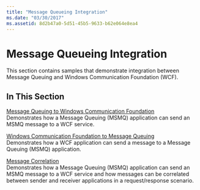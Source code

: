```yaml
---
title: "Message Queueing Integration"
ms.date: "03/30/2017"
ms.assetid: 8d2b47a0-5d51-45b5-9633-b62e064e8ea4
---
```

# Message Queueing Integration
This section contains samples that demonstrate integration between Message Queuing and Windows Communication Foundation (WCF).  
  
## In This Section  
 [Message Queuing to Windows Communication Foundation](message-queuing-to-wcf.md)  
 Demonstrates how a Message Queuing (MSMQ) application can send an MSMQ message to a WCF service.
  
 [Windows Communication Foundation to Message Queuing](wcf-to-message-queuing.md)  
 Demonstrates how a WCF application can send a message to a Message Queuing (MSMQ) application.  
  
 [Message Correlation](message-correlation.md)  
 Demonstrates how a Message Queuing (MSMQ) application can send an MSMQ message to a WCF service and how messages can be correlated between sender and receiver applications in a request/response scenario.
